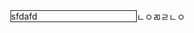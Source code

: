 <style>
    #div1{
        border : 1px solid;
        float :left;
        width : 200px;
    }
    #div{
        
    }
</style>
<div id ="div1">sfdafd</div>
<div id = "div2">ㄴㅇㄻㄹㄴㅇ</div>